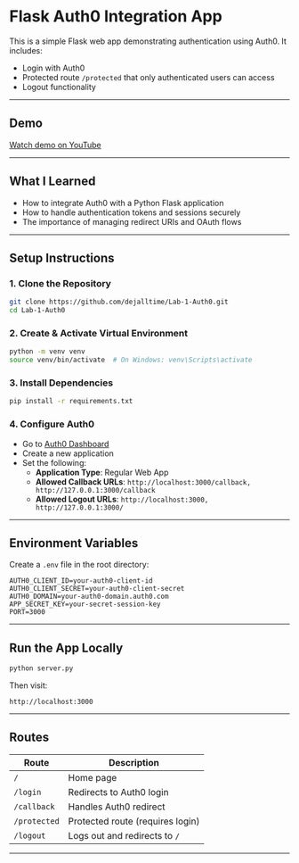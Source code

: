 # Flask Auth0 Integration App

This is a simple Flask web app demonstrating authentication using Auth0. It includes:

- Login with Auth0
- Protected route `/protected` that only authenticated users can access
- Logout functionality

---

## Demo

[Watch demo on YouTube](https://youtu.be/wI68S55YwgA)

---

## What I Learned

- How to integrate Auth0 with a Python Flask application
- How to handle authentication tokens and sessions securely
- The importance of managing redirect URIs and OAuth flows

---

## Setup Instructions

### 1. Clone the Repository

```bash
git clone https://github.com/dejalltime/Lab-1-Auth0.git
cd Lab-1-Auth0
```

### 2. Create & Activate Virtual Environment

```bash
python -m venv venv
source venv/bin/activate  # On Windows: venv\Scripts\activate
```

### 3. Install Dependencies

```bash
pip install -r requirements.txt
```

### 4. Configure Auth0

- Go to [Auth0 Dashboard](https://manage.auth0.com/)
- Create a new application
- Set the following:
  - **Application Type**: Regular Web App
  - **Allowed Callback URLs**: `http://localhost:3000/callback, http://127.0.0.1:3000/callback`
  - **Allowed Logout URLs**: `http://localhost:3000, http://127.0.0.1:3000/`

---

## Environment Variables

Create a `.env` file in the root directory:

```env
AUTH0_CLIENT_ID=your-auth0-client-id
AUTH0_CLIENT_SECRET=your-auth0-client-secret
AUTH0_DOMAIN=your-auth0-domain.auth0.com
APP_SECRET_KEY=your-secret-session-key
PORT=3000
```

---

## Run the App Locally

```bash
python server.py
```

Then visit:
```
http://localhost:3000
```

---

## Routes

| Route        | Description                      |
|--------------|----------------------------------|
| `/`          | Home page                        |
| `/login`     | Redirects to Auth0 login         |
| `/callback`  | Handles Auth0 redirect           |
| `/protected` | Protected route (requires login) |
| `/logout`    | Logs out and redirects to `/`    |

---

